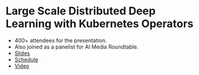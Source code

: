 # Large Scale Distributed Deep Learning with Kubernetes Operators

* 400+ attendees for the presentation.
* Also joined as a panelist for AI Media Roundtable.
* [Slides](presentation.pdf)
* [Schedule](https://kccnceu19.sched.com/event/MPaT)
* [Video](https://youtu.be/jyLi1cfJeM8)
